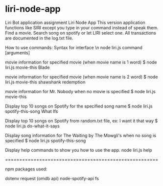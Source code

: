 # liri-node-app

Liri Bot application assignment
Liri Node App
This version application functions like SIRI except you type in your command instead
of speak them. Find a movie. Search song on spotify or let LIRI select one. All transactions
are documented in the log.txt file.

How to use commands:
Syntax for interface \n node liri.js command [arguments]

movie information for specified movie (when movie name is 1 word)
\$ node liri.js movie-this Blade

movie information for specified movie (when movie name is 2 word)
\$ node liri.js movie-this shawshank redemption

movie information for Mr. Nobody when no movie is specified
\$ node liri.js movie-this

Display top 10 songs on Spotify for the specified song name
\$ node liri.js spotify-this-song What Ifs

Display top 10 songs on Spotify from random.txt file, ex: I want it that way
\$ node liri.js do-what-it-says

Display song information for The Waiting by The Mowgli's when no song is specified
\$ node liri.js spotify-this-song

Display help commands to show you how to use the app.
node liri.js help

======================================================

npm packages used:

dotenv
request (omdb api)
node-spotify-api
fs
